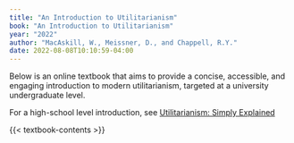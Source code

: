 ```yaml
---
title: "An Introduction to Utilitarianism"
book: "An Introduction to Utilitarianism"
year: "2022"
author: "MacAskill, W., Meissner, D., and Chappell, R.Y."
date: 2022-08-08T10:10:59-04:00
---
```


Below is an online textbook that aims to provide a concise, accessible, and engaging introduction to modern utilitarianism, targeted at a university undergraduate level.

For a high-school level introduction, see [Utilitarianism: Simply Explained](/utilitarianism-for-high-school-students/)

<div class="textbook-hack">
<div class="homepage-body">
<div class="dark-background">

{{< textbook-contents >}}

</div>
</div>
</div>